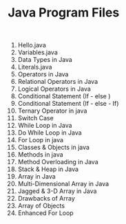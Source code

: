 <h1>Java Program Files</h1>
<br>
<ol>
  <li>Hello.java</li>
  <li>Variables.java</li>
  <li>Data Types in Java</li>
  <li>Literals.java</li>
  <li>Operators in Java</li>
  <li>Relational Operators in Java</li>
  <li>Logical Operators in Java</li>
  <li>Conditional Statement (If - else )</li>
  <li>Conditional Statement (If - else - If)</li>
  <li>Ternary Operator in java</li>
  <li>Switch Case</li>
  <li>While Loop in Java</li>
  <li>Do While Loop in Java</li>
  <li>For Loop in java</li>
  <li>Classes & Objects in java</li>
  <li>Methods in java</li>
  <li>Method Overloading in Java</li>
  <li>Stack & Heap in Java</li>
  <li>Array in Java</li>
  <li>Multi-Dimensional Array in Java</li>
  <li>Jagged & 3-D Array in Java</li>
  <li>Drawbacks of Array</li>
  <li>Array of Objects</li>
  <li>Enhanced For Loop</li>
</ol>
